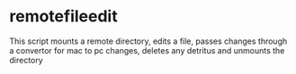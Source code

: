# remotefileedit
This script mounts a remote directory, edits a file, passes changes through a convertor for mac to pc changes, deletes any detritus and unmounts the directory
